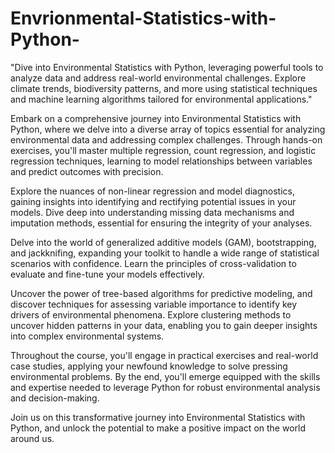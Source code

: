 # Envrionmental-Statistics-with-Python-
"Dive into Environmental Statistics with Python, leveraging powerful tools to analyze data and address real-world environmental challenges. Explore climate trends, biodiversity patterns, and more using statistical techniques and machine learning algorithms tailored for environmental applications."

Embark on a comprehensive journey into Environmental Statistics with Python, where we delve into a diverse array of topics essential for analyzing environmental data and addressing complex challenges. Through hands-on exercises, you'll master multiple regression, count regression, and logistic regression techniques, learning to model relationships between variables and predict outcomes with precision.

Explore the nuances of non-linear regression and model diagnostics, gaining insights into identifying and rectifying potential issues in your models. Dive deep into understanding missing data mechanisms and imputation methods, essential for ensuring the integrity of your analyses.

Delve into the world of generalized additive models (GAM), bootstrapping, and jackknifing, expanding your toolkit to handle a wide range of statistical scenarios with confidence. Learn the principles of cross-validation to evaluate and fine-tune your models effectively.

Uncover the power of tree-based algorithms for predictive modeling, and discover techniques for assessing variable importance to identify key drivers of environmental phenomena. Explore clustering methods to uncover hidden patterns in your data, enabling you to gain deeper insights into complex environmental systems.

Throughout the course, you'll engage in practical exercises and real-world case studies, applying your newfound knowledge to solve pressing environmental problems. By the end, you'll emerge equipped with the skills and expertise needed to leverage Python for robust environmental analysis and decision-making.

Join us on this transformative journey into Environmental Statistics with Python, and unlock the potential to make a positive impact on the world around us.

